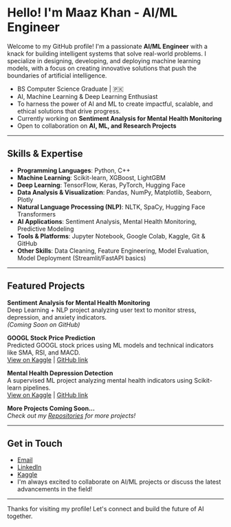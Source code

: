 # Hello! I'm Maaz Khan - AI/ML Engineer  

Welcome to my GitHub profile! I'm a passionate **AI/ML Engineer** with a knack for building intelligent systems that solve real-world problems. I specialize in designing, developing, and deploying machine learning models, with a focus on creating innovative solutions that push the boundaries of artificial intelligence.

- BS Computer Science Graduate | 🇵🇰  
- AI, Machine Learning & Deep Learning Enthusiast  
- To harness the power of AI and ML to create impactful, scalable, and ethical solutions that drive progress. 
- Currently working on **Sentiment Analysis for Mental Health Monitoring**   
- Open to collaboration on **AI, ML, and Research Projects**
 
---

## Skills & Expertise  

- **Programming Languages**: Python, C++
- **Machine Learning**: Scikit-learn, XGBoost, LightGBM  
- **Deep Learning**: TensorFlow, Keras, PyTorch, Hugging Face
- **Data Analysis & Visualization**: Pandas, NumPy, Matplotlib, Seaborn, Plotly  
- **Natural Language Processing (NLP)**: NLTK, SpaCy, Hugging Face Transformers  
- **AI Applications**: Sentiment Analysis, Mental Health Monitoring, Predictive Modeling  
- **Tools & Platforms**: Jupyter Notebook, Google Colab, Kaggle, Git & GitHub  
- **Other Skills**: Data Cleaning, Feature Engineering, Model Evaluation, Model Deployment (Streamlit/FastAPI basics)

---

## Featured Projects  

 **Sentiment Analysis for Mental Health Monitoring**  
  Deep Learning + NLP project analyzing user text to monitor stress, depression, and anxiety indicators.  
  *(Coming Soon on GitHub)*  

 **GOOGL Stock Price Prediction**  
  Predicted GOOGL stock prices using ML models and technical indicators like SMA, RSI, and MACD.  
  [View on Kaggle](https://www.kaggle.com/code/maazkhan636/googl-stock-price-prediction-in-ml/notebook) | [GitHub link](https://github.com/maazkhan-ai/googl-stock-price-prediction)

  **Mental Health Depression Detection**  
  A supervised ML project analyzing mental health indicators using Scikit-learn pipelines.  
  [View on Kaggle](https://www.kaggle.com/code/maazkhan636/mental-health-depression-detection-using-ml/notebook) | [GitHub link](https://github.com/maazkhan-ai/mental-health-depression-detection)

 **More Projects Coming Soon...**  
  *Check out my [Repositories](https://github.com/maazkhan-ai?tab=repositories) for more projects!*

---

## Get in Touch
-  [Email](mailto:maazkhan.9ai@gmail.com)
-  [LinkedIn](https://www.linkedin.com/in/maazkhan.ai)  
-  [Kaggle](https://www.kaggle.com/maazkhan636)  
-  I'm always excited to collaborate on AI/ML projects or discuss the latest advancements in the field!

---

Thanks for visiting my profile! Let's connect and build the future of AI together.
